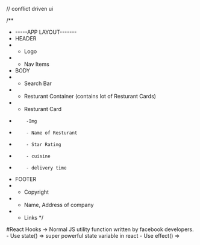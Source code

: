 // conflict driven ui

 /**
  * -----APP LAYOUT-------
  * HEADER
  * - Logo
  * - Nav Items
  * BODY
  * - Search Bar
  * - Resturant Container (contains lot of Resturant Cards)
  *   - Resturant Card
  *         -Img
  *         - Name of Resturant
  *         - Star Rating
  *         - cuisine
  *         - delivery time
  * FOOTER
  * - Copyright
  * - Name, Address of company
  * - Links
  */

  #React Hooks -> Normal JS utility function written by facebook developers.
    - Use state() => super powerful state variable in react
    - Use effect() => 